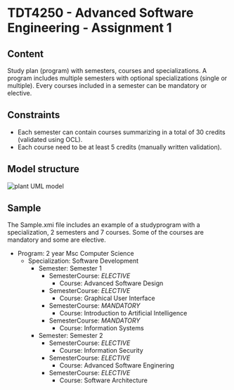 # TDT4250 - Advanced Software Engineering - Assignment 1
## Content
Study plan (program) with semesters, courses and specializations.
A program includes multiple semesters with optional specializations (single or multiple).
Every courses included in a semester can be mandatory or elective.

## Constraints
- Each semester can contain courses summarizing in a total of 30 credits (validated using OCL).
- Each course need to be at least 5 credits (manually written validation).

## Model structure
![plant UML model](https://i.imgur.com/2qp510p.png)

## Sample
The Sample.xmi file includes an example of a studyprogram with a specialization, 2 semesters and 7 courses. Some of the courses are mandatory and some are elective.

- Program: 2 year Msc Computer Science
  - Specialization: Software Development
    - Semester: Semester 1
      - SemesterCourse: *ELECTIVE*
        - Course: Advanced Software Design
      - SemesterCourse: *ELECTIVE*
        - Course: Graphical User Interface
      - SemesterCourse: *MANDATORY*
        - Course: Introduction to Artificial Intelligence
      - SemesterCourse: *MANDATORY*
        - Course: Information Systems
    - Semester: Semester 2
      - SemesterCourse: *ELECTIVE*
        - Course: Information Security
      - SemesterCourse: *ELECTIVE*
        - Course: Advanced Software Enginering
      - SemesterCourse: *ELECTIVE*
        - Course: Software Architecture
